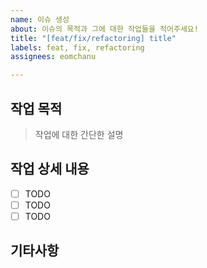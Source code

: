 ```yaml
---
name: 이슈 생성
about: 이슈의 목적과 그에 대한 작업들을 적어주세요!
title: "[feat/fix/refactoring] title"
labels: feat, fix, refactoring
assignees: eomchanu

---
```


## 작업 목적

> 작업에 대한 간단한 설명

## 작업 상세 내용

- [ ] TODO
- [ ] TODO
- [ ] TODO

## 기타사항
